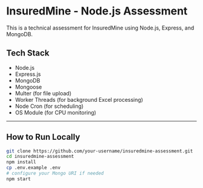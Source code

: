 # InsuredMine - Node.js Assessment

This is a technical assessment for InsuredMine using Node.js, Express, and MongoDB.

## Tech Stack

- Node.js
- Express.js
- MongoDB
- Mongoose
- Multer (for file upload)
- Worker Threads (for background Excel processing)
- Node Cron (for scheduling)
- OS Module (for CPU monitoring)

---

## How to Run Locally

```bash
git clone https://github.com/your-username/insuredmine-assessment.git
cd insuredmine-assessment
npm install
cp .env.example .env
# configure your Mongo URI if needed
npm start



